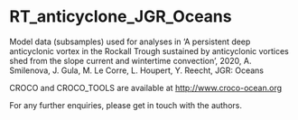 # RT_anticyclone_JGR_Oceans

Model data (subsamples) used for analyses in ‘A persistent deep anticyclonic vortex in the Rockall Trough sustained by anticyclonic vortices shed from the slope current and wintertime convection’, 2020, A. Smilenova, J. Gula, M. Le Corre, L. Houpert, Y. Reecht, JGR: Oceans

CROCO and CROCO_TOOLS are available at http://www.croco-ocean.org

For any further enquiries, please get in touch with the authors. 
